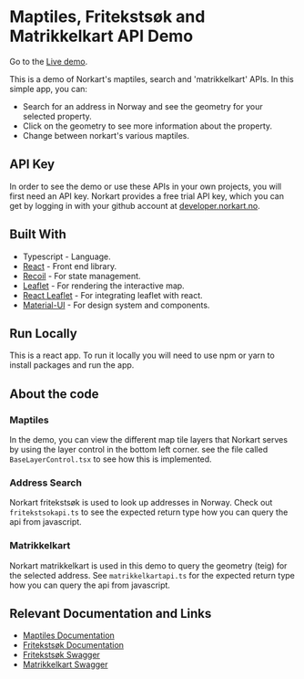 # Maptiles, Fritekstsøk and Matrikkelkart API Demo

Go to the [Live demo](https://mango-flower-0fd4d4b03.azurestaticapps.net/).

This is a demo of Norkart's maptiles, search and 'matrikkelkart' APIs. In this simple app, you can:
- Search for an address in Norway and see the geometry for your selected property.
- Click on the geometry to see more information about the property.
- Change between norkart's various maptiles. 

## API Key
In order to see the demo or use these APIs in your own projects, you will first need an API key. Norkart provides a free trial API key, which you can get by logging in with your github account at [developer.norkart.no](https://developer.norkart.no/).

## Built With
- Typescript - Language.
- [React](https://reactjs.org//) - Front end library.
- [Recoil](https://recoiljs.org/) - For state management.
- [Leaflet](https://leafletjs.com/) - For rendering the interactive map.
- [React Leaflet](https://react-leaflet.js.org/) - For integrating leaflet with react.
- [Material-UI](https://material-ui.com/) - For design system and components.

## Run Locally
This is a react app. To run it locally you will need to use npm or yarn to install packages and run the app.

## About the code
### Maptiles
In the demo, you can view the different map tile layers that Norkart serves by using the layer control in the bottom left corner. see the file called ` BaseLayerControl.tsx` to see how this is implemented.

### Address Search
Norkart fritekstsøk is used to look up addresses in Norway. Check out `fritekstsokapi.ts` to see the expected return type how you can query the api from javascript.

### Matrikkelkart
Norkart matrikkelkart is used in this demo to query the geometry (teig) for the selected address. See `matrikkelkartapi.ts` for the expected return type how you can query the api from javascript.


## Relevant Documentation and Links
- [Maptiles Documentation](https://github.com/Norkart/API-documentation/blob/main/API-maptiles/README.md)
- [Fritekstsøk Documentation](https://github.com/Norkart/API-documentation/tree/main/API-fritekstsok)
- [Fritekstsøk Swagger](https://www.webatlas.no/WAAPI-FritekstSok/swagger-ui/)
- [Matrikkelkart Swagger](https://www.webatlas.no/WAAPI-Matrikkelkart/swagger-ui/)

